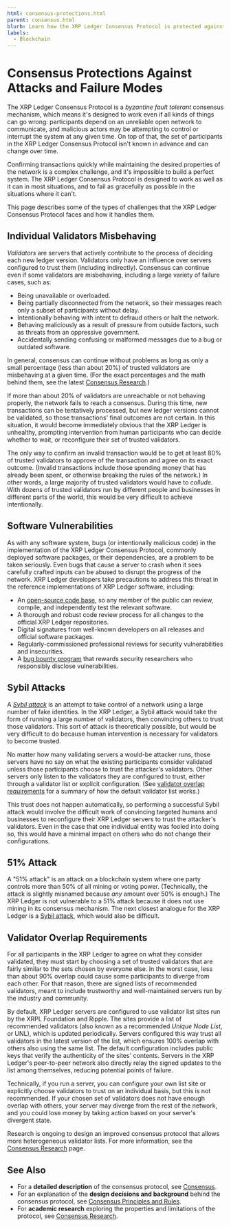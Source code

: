 ```yaml
---
html: consensus-protections.html
parent: consensus.html
blurb: Learn how the XRP Ledger Consensus Protocol is protected against various problems and attacks that may occur in a decentralized financial system.
labels:
  - Blockchain
---
```

# Consensus Protections Against Attacks and Failure Modes

The XRP Ledger Consensus Protocol is a _byzantine fault tolerant_ consensus mechanism, which means it's designed to work even if all kinds of things can go wrong: participants depend on an unreliable open network to communicate, and malicious actors may be attempting to control or interrupt the system at any given time. On top of that, the set of participants in the XRP Ledger Consensus Protocol isn't known in advance and can change over time.

Confirming transactions quickly while maintaining the desired properties of the network is a complex challenge, and it's impossible to build a perfect system. The XRP Ledger Consensus Protocol is designed to work as well as it can in most situations, and to fail as gracefully as possible in the situations where it can't.

This page describes some of the types of challenges that the XRP Ledger Consensus Protocol faces and how it handles them.

## Individual Validators Misbehaving

_Validators_ are servers that actively contribute to the process of deciding each new ledger version. Validators only have an influence over servers configured to trust them (including indirectly). Consensus can continue even if some validators are misbehaving, including a large variety of failure cases, such as:

- Being unavailable or overloaded.
- Being partially disconnected from the network, so their messages reach only a subset of participants without delay.
- Intentionally behaving with intent to defraud others or halt the network.
- Behaving maliciously as a result of pressure from outside factors, such as threats from an oppressive government.
- Accidentally sending confusing or malformed messages due to a bug or outdated software.

In general, consensus can continue without problems as long as only a small percentage (less than about 20%) of trusted validators are misbehaving at a given time. (For the exact percentages and the math behind them, see the latest [Consensus Research](consensus-research.html).)

If more than about 20% of validators are unreachable or not behaving properly, the network fails to reach a consensus. During this time, new transactions can be tentatively processed, but new ledger versions cannot be validated, so those transactions' final outcomes are not certain. In this situation, it would become immediately obvious that the XRP Ledger is unhealthy, prompting intervention from human participants who can decide whether to wait, or reconfigure their set of trusted validators.

The only way to confirm an invalid transaction would be to get at least 80% of trusted validators to approve of the transaction and agree on its exact outcome. (Invalid transactions include those spending money that has already been spent, or otherwise breaking the rules of the network.) In other words, a large majority of trusted validators would have to _collude_. With dozens of trusted validators run by different people and businesses in different parts of the world, this would be very difficult to achieve intentionally.


## Software Vulnerabilities

As with any software system, bugs (or intentionally malicious code) in the implementation of the XRP Ledger Consensus Protocol, commonly deployed software packages, or their dependencies, are a problem to be taken seriously. Even bugs that cause a server to crash when it sees carefully crafted inputs can be abused to disrupt the progress of the network. XRP Ledger developers take precautions to address this threat in the reference implementations of XRP Ledger software, including:

- An [open-source code base](https://github.com/XRPLF/rippled/), so any member of the public can review, compile, and independently test the relevant software.
- A thorough and robust code review process for all changes to the official XRP Ledger repositories.
- Digital signatures from well-known developers on all releases and official software packages.
- Regularly-commissioned professional reviews for security vulnerabilities and insecurities.
- A [bug bounty program](https://ripple.com/bug-bounty/) that rewards security researchers who responsibly disclose vulnerabilities.


## Sybil Attacks

A _[Sybil attack](https://en.wikipedia.org/wiki/Sybil_attack)_ is an attempt to take control of a network using a large number of fake identities. In the XRP Ledger, a Sybil attack would take the form of running a large number of validators, then convincing others to trust those validators. This sort of attack is theoretically possible, but would be very difficult to do because human intervention is necessary for validators to become trusted.

No matter how many validating servers a would-be attacker runs, those servers have no say on what the existing participants consider validated unless those participants choose to trust the attacker's validators. Other servers only listen to the validators they are configured to trust, either through a validator list or explicit configuration. (See [validator overlap requirements](#validator-overlap-requirements) for a summary of how the default validator list works.)

This trust does not happen automatically, so performing a successful Sybil attack would involve the difficult work of convincing targeted humans and businesses to reconfigure their XRP Ledger servers to trust the attacker's validators. Even in the case that one individual entity was fooled into doing so, this would have a minimal impact on others who do not change their configurations.


## 51% Attack

A "51% attack" is an attack on a blockchain system where one party controls more than 50% of all mining or voting power. (Technically, the attack is slightly misnamed because _any_ amount over 50% is enough.) The XRP Ledger is not vulnerable to a 51% attack because it does not use mining in its consensus mechanism. The next closest analogue for the XRP Ledger is a [Sybil attack](#sybil-attacks), which would also be difficult.


## Validator Overlap Requirements

For all participants in the XRP Ledger to agree on what they consider validated, they must start by choosing a set of trusted validators that are fairly similar to the sets chosen by everyone else. In the worst case, less than about 90% overlap could cause some participants to diverge from each other. For that reason, there are signed lists of recommended validators, meant to include trustworthy and well-maintained servers run by the industry and community.

By default, XRP Ledger servers are configured to use validator list sites run by the XRPL Foundation and Ripple. The sites provide a list of recommended validators (also known as a recommended _Unique Node List_, or UNL), which is updated periodically. Servers configured this way trust all validators in the latest version of the list, which ensures 100% overlap with others also using the same list. The default configuration includes public keys that verify the authenticity of the sites' contents. Servers in the XRP Ledger's peer-to-peer network also directly relay the signed updates to the list among themselves, reducing potential points of failure.

Technically, if you run a server, you can configure your own list site or explicitly choose validators to trust on an individual basis, but this is not recommended. If your chosen set of validators does not have enough overlap with others, your server may diverge from the rest of the network, and you could lose money by taking action based on your server's divergent state.

Research is ongoing to design an improved consensus protocol that allows more heterogeneous validator lists. For more information, see the [Consensus Research](consensus-research.html) page.


## See Also

- For a **detailed description** of the consensus protocol, see [Consensus](consensus.html).
- For an explanation of the **design decisions and background** behind the consensus protocol, see [Consensus Principles and Rules](consensus-principles-and-rules.html).
- For **academic research** exploring the properties and limitations of the protocol, see [Consensus Research](consensus-research.html).
